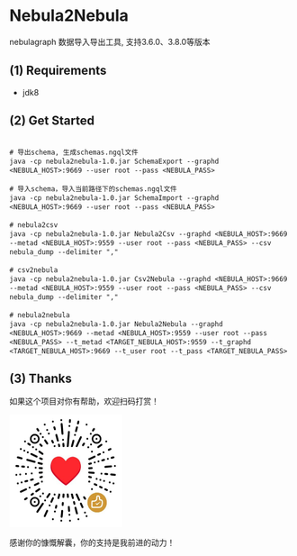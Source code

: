 # Nebula2Nebula

nebulagraph 数据导入导出工具, 支持3.6.0、3.8.0等版本

## (1) Requirements
- jdk8

## (2) Get Started

```shell

# 导出schema, 生成schemas.ngql文件
java -cp nebula2nebula-1.0.jar SchemaExport --graphd <NEBULA_HOST>:9669 --user root --pass <NEBULA_PASS>

# 导入schema，导入当前路径下的schemas.ngql文件
java -cp nebula2nebula-1.0.jar SchemaImport --graphd <NEBULA_HOST>:9669 --user root --pass <NEBULA_PASS>

# nebula2csv
java -cp nebula2nebula-1.0.jar Nebula2Csv --graphd <NEBULA_HOST>:9669 --metad <NEBULA_HOST>:9559 --user root --pass <NEBULA_PASS> --csv nebula_dump --delimiter ","

# csv2nebula
java -cp nebula2nebula-1.0.jar Csv2Nebula --graphd <NEBULA_HOST>:9669 --metad <NEBULA_HOST>:9559 --user root --pass <NEBULA_PASS> --csv nebula_dump --delimiter ","

# nebula2nebula
java -cp nebula2nebula-1.0.jar Nebula2Nebula --graphd <NEBULA_HOST>:9669 --metad <NEBULA_HOST>:9559 --user root --pass <NEBULA_PASS> --t_metad <TARGET_NEBULA_HOST>:9559 --t_graphd <TARGET_NEBULA_HOST>:9669 --t_user root --t_pass <TARGET_NEBULA_PASS>

```
## (3) Thanks

如果这个项目对你有帮助，欢迎扫码打赏！

<img src="images/coffee.png" alt="coffee" width="200" height="200">

感谢你的慷慨解囊，你的支持是我前进的动力！
